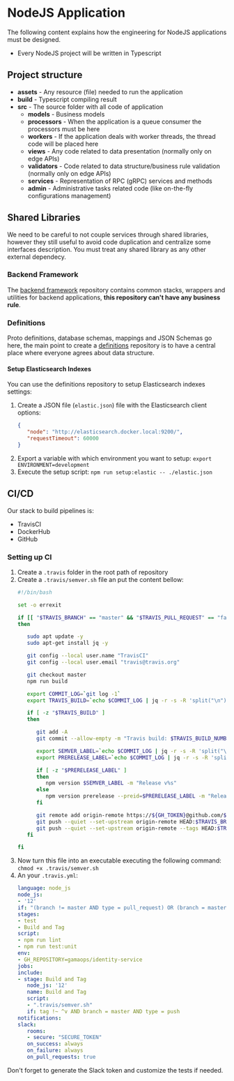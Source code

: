 # NodeJS Application

The following content explains how the engineering for NodeJS applications must be designed.

* Every NodeJS project will be written in Typescript

## Project structure

* **assets** - Any resource (file) needed to run the application
* **build** - Typescript compiling result
* **src** - The source folder with all code of application
   * **models** - Business models
   * **processors** - When the application is a queue consumer the processors must be here
   * **workers** - If the application deals with worker threads, the thread code will be placed here
   * **views** - Any code related to data presentation (normally only on edge APIs)
   * **validators** - Code related to data structure/business rule validation (normally only on edge APIs)
   * **services** - Representation of RPC (gRPC) services and methods
   * **admin** - Administrative tasks related code (like on-the-fly configurations management)

## Shared Libraries

We need to be careful to not couple services through shared libraries, however they still useful to avoid code duplication and centralize some interfaces description. You must treat any shared library as any other external dependecy.

### Backend Framework

The [backend framework](https://github.com/gamaops/backend-framework) repository contains common stacks, wrappers and utilities for backend applications, **this repository can't have any business rule**.

### Definitions

Proto definitions, database schemas, mappings and JSON Schemas go here, the main point to create a [definitions](https://github.com/gamaops/definitions) repository is to have a central place where everyone agrees about data structure.

#### Setup Elasticsearch Indexes

You can use the definitions repository to setup Elasticsearch indexes settings:

1. Create a JSON file (`elastic.json`) file with the Elasticsearch client options:
   ```json
   {
      "node": "http://elasticsearch.docker.local:9200/",
      "requestTimeout": 60000
   }
   ```
2. Export a variable with which environment you want to setup: `export ENVIRONMENT=development`
3. Execute the setup script: `npm run setup:elastic -- ./elastic.json`

## CI/CD

Our stack to build pipelines is:

* TravisCI
* DockerHub
* GitHub

### Setting up CI

1. Create a `.travis` folder in the root path of repository
2. Create a `.travis/semver.sh` file an put the content bellow:
   ```bash
   #!/bin/bash

   set -o errexit

   if [[ "$TRAVIS_BRANCH" == "master" && "$TRAVIS_PULL_REQUEST" == "false" ]]
   then

      sudo apt update -y
      sudo apt-get install jq -y

      git config --local user.name "TravisCI"
      git config --local user.email "travis@travis.org"

      git checkout master
      npm run build

      export COMMIT_LOG=`git log -1`
      export TRAVIS_BUILD=`echo $COMMIT_LOG | jq -r -s -R 'split("\n") | .[] | capture("Travis build: (?<buildno>.*)") | .buildno'`

      if [ -z "$TRAVIS_BUILD" ]
      then

         git add -A
         git commit --allow-empty -m "Travis build: $TRAVIS_BUILD_NUMBER"

         export SEMVER_LABEL=`echo $COMMIT_LOG | jq -r -s -R 'split("\n") | .[] | capture("#version:(?<semver>.*)") | .semver'`
         export PRERELEASE_LABEL=`echo $COMMIT_LOG | jq -r -s -R 'split("\n") | .[] | capture("#preid:(?<semver>.*)") | .semver'`

         if [ -z "$PRERELEASE_LABEL" ]
         then
            npm version $SEMVER_LABEL -m "Release v%s"
         else
            npm version prerelease --preid=$PRERELEASE_LABEL -m "Release v%s"
         fi

         git remote add origin-remote https://${GH_TOKEN}@github.com/$GH_REPOSITORY.git > /dev/null 2>&1
         git push --quiet --set-upstream origin-remote HEAD:$TRAVIS_BRANCH
         git push --quiet --set-upstream origin-remote --tags HEAD:$TRAVIS_BRANCH
      fi

   fi
   ```
3. Now turn this file into an executable executing the following command: `chmod +x .travis/semver.sh`
4. An your `.travis.yml`:
   ```yml
   language: node_js
   node_js:
   - '12'
   if: "(branch != master AND type = pull_request) OR (branch = master AND commit_message !~ /^Release v/) OR tag =~ ^v"
   stages:
   - test
   - Build and Tag
   script:
   - npm run lint
   - npm run test:unit
   env:
   - GH_REPOSITORY=gamaops/identity-service
   jobs:
   include:
   - stage: Build and Tag
      node_js: '12'
      name: Build and Tag
      script:
      - ".travis/semver.sh"
      if: tag !~ ^v AND branch = master AND type = push
   notifications:
   slack:
      rooms:
      - secure: "SECURE_TOKEN"
      on_success: always
      on_failure: always
      on_pull_requests: true

   ```

Don't forget to generate the Slack token and customize the tests if needed.